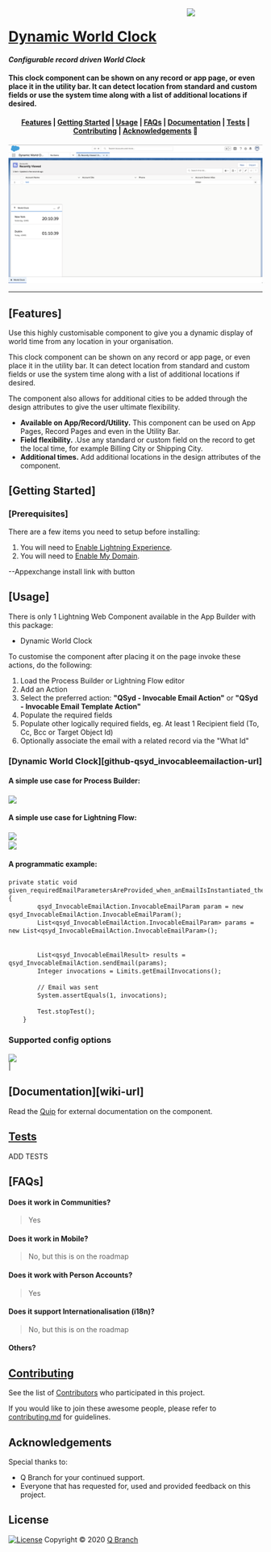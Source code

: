 <!--[![Stars][stars-shield]][repository-url] [![Forks][forks-shield]][repository-url] [![Downloads][downloads-shield]][downloads-url] [![Issues][issues-shield]][issues-url]
-->
<div>
	<img align="right" width="150" src="../images/qbranch_logo.gif">
</div>

# <a href="https://appexchange.salesforce.com/appxListingDetail?listingId=a0N3A00000FZGsLUAX">Dynamic World Clock</a>

#### _Configurable record driven World Clock_

#### This clock component can be shown on any record or app page, or even place it in the utility bar. It can detect location from standard and custom fields or use the system time along with a list of additional locations if desired.

<h4 align="center">
	<a href="#features">Features</a> |
	<a href="#getting-started">Getting Started</a> |
	<a href="#usage">Usage</a> |
	<a href="#faqs">FAQs</a> |
	<a href="#documentation">Documentation</a> |
    	<a href="#tests">Tests</a> |
	<a href="#contributing">Contributing</a> |
	<a href="#acknowledgements">Acknowledgements</a> 🥰
</h4>

<p align="center">
	<img src="images/Screenshot2.png">
</p>

---

## [Features]

Use this highly customisable component to give you a dynamic display of world time from any location in your organisation.

This clock component can be shown on any record or app page, or even place it in the utility bar. It can detect location from standard and custom fields or use the system time along with a list of additional locations if desired.

The component also allows for additional cities to be added through the design attributes to give the user ultimate flexibility.

- **Available on App/Record/Utility.** This component can be used on App Pages, Record Pages and even in the Utility Bar.
- **Field flexibility.** .Use any standard or custom field on the record to get the local time, for example Billing City or Shipping City.
- **Additional times.** Add additional locations in the design attributes of the component.

## [Getting Started]

### [Prerequisites]

There are a few items you need to setup before installing:

1. You will need to [Enable Lightning Experience](https://trailhead.salesforce.com/en/content/learn/modules/lex_migration_introduction/lex_migration_introduction_administration).
2. You will need to [Enable My Domain](https://trailhead.salesforce.com/en/content/learn/modules/identity_login/identity_login_my_domain).

--Appexchange install link with button

## [Usage]

There is only 1 Lightning Web Component available in the App Builder with this package:

- Dynamic World Clock

To customise the component after placing it on the page invoke these actions, do the following:

1. Load the Process Builder or Lightning Flow editor
2. Add an Action
3. Select the preferred action: **"QSyd - Invocable Email Action"** or **"QSyd - Invocable Email Template Action"**
4. Populate the required fields
5. Populate other logically required fields, eg. At least 1 Recipient field (To, Cc, Bcc or Target Object Id)
6. Optionally associate the email with a related record via the "What Id"

### [Dynamic World Clock][github-qsyd_invocableemailaction-url]

#### A simple use case for Process Builder:

<div>
	<img align="center" src="../images/qsyd_InvocableEmailAction_ProcessBuilder_parameters.png">
</div>

#### A simple use case for Lightning Flow:

<div>
	<img align="center" src="../images/qsyd_InvocableEmailAction_Flow_parameters_1.png">
</div>
<div>
	<img align="center" src="../images/qsyd_InvocableEmailAction_Flow_parameters_2.png">
</div>

#### A programmatic example:

```apex
private static void given_requiredEmailParametersAreProvided_when_anEmailIsInstantiated_then_anEmailIsSent() {
        qsyd_InvocableEmailAction.InvocableEmailParam param = new qsyd_InvocableEmailAction.InvocableEmailParam();
        List<qsyd_InvocableEmailAction.InvocableEmailParam> params = new List<qsyd_InvocableEmailAction.InvocableEmailParam>();


        List<qsyd_InvocableEmailResult> results = qsyd_InvocableEmailAction.sendEmail(params);
        Integer invocations = Limits.getEmailInvocations();

        // Email was sent
        System.assertEquals(1, invocations);

        Test.stopTest();
    }
```

### Supported config options

<div>
	<img align="center" src="../images/screenshot3.png">
</div>                                                                                                                                      |

## [Documentation][wiki-url]

Read the [Quip][quip-url] for external documentation on the component.

## [Tests][tests-url]

ADD TESTS

## [FAQs]

#### Does it work in Communities?

> Yes

#### Does it work in Mobile?

> No, but this is on the roadmap

#### Does it work with Person Accounts?

> Yes

#### Does it support Internationalisation (i18n)?

> No, but this is on the roadmap

#### Others?

## [Contributing](/CONTRIBUTING.md)

See the list of [Contributors][contributors-url] who participated in this project.

If you would like to join these awesome people, please refer to [contributing.md](/CONTRIBUTING.md) for guidelines.

## Acknowledgements

Special thanks to:

- Q Branch for your continued support.
- Everyone that has requested for, used and provided feedback on this project.

## License

[![License][license-shield]][license-url] Copyright © 2020 [Q Branch][author-url]

<!--- Images -->

[stars-shield]: https://img.shields.io/github/stars/sfdc-qbranch/DynamicWorldClock?style=flat-square&color=green
[forks-shield]: https://img.shields.io/github/forks/sfdc-qbranch/DynamicWorldClock?style=flat-square
[version-shield]: https://img.shields.io/github/tag/sfdc-qbranch/DynamicWorldClock?label=release&color=green
[downloads-shield]: https://img.shields.io/github/downloads/sfdc-qbranch/DynamicWorldClock/total?style=flat-square&color=violet
[issues-shield]: https://img.shields.io/github/issues-raw/sfdc-qbranch/DynamicWorldClock?style=flat-square&color=red
[license-shield]: https://img.shields.io/badge/License-BSD%203--Clause-blue.svg

<!--- Urls -->

[repository-url]: https://github.com/sfdc-qbranch/DynamicWorldClock
[version-url]: https://github.com/sfdc-qbranch/DynamicWorldClock/wiki/Release-Notes
[downloads-url]: https://github.com/sfdc-qbranch/DynamicWorldClock/releases
[issues-url]: https://github.com/sfdc-qbranch/DynamicWorldClock/issues
[license-url]: https://opensource.org/licenses/BSD-3-Clause
[author-url]: http://github.com/shocks13
[contributors-url]: https://github.com/sfdc-qbranch/DynamicWorldClock/contributors
[tests-url]: https://github.com/sfdc-qbranch/DynamicWorldClock/tests
[quip-url]: https://salesforce.quip.com/um8sAuXNyCnO
